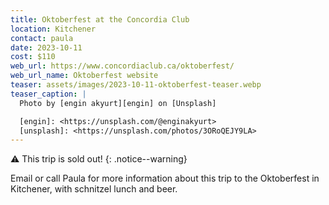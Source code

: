 ```yaml
---
title: Oktoberfest at the Concordia Club
location: Kitchener
contact: paula
date: 2023-10-11
cost: $110
web_url: https://www.concordiaclub.ca/oktoberfest/
web_url_name: Oktoberfest website
teaser: assets/images/2023-10-11-oktoberfest-teaser.webp
teaser_caption: |
  Photo by [engin akyurt][engin] on [Unsplash]

  [engin]: <https://unsplash.com/@enginakyurt>
  [unsplash]: <https://unsplash.com/photos/3ORoQEJY9LA>
---
```


:warning: This trip is sold out!
{: .notice--warning}

Email or call Paula for more information about this trip to the Oktoberfest in
Kitchener, with schnitzel lunch and beer.
